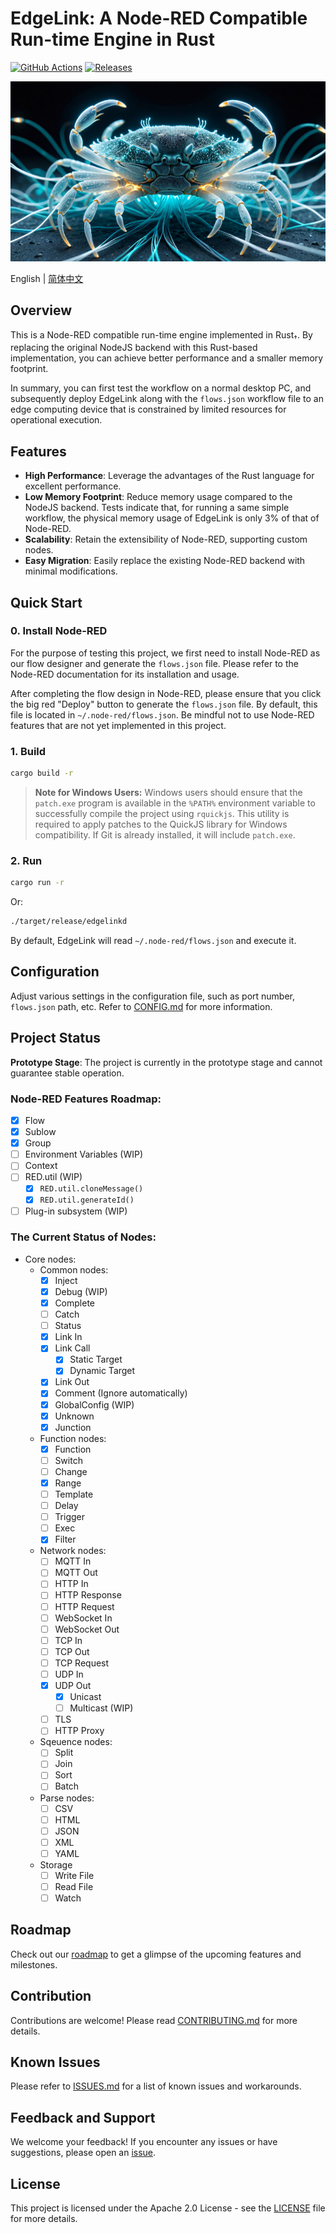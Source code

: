 # EdgeLink: A Node-RED Compatible Run-time Engine in Rust
[![GitHub Actions](https://github.com/oldrev/edgelink/workflows/Build-Debug/badge.svg)](https://github.com/oldrev/edgelink/actions) [![Releases](https://img.shields.io/github/release/oldrev/edgelink.svg)](https://github.com/oldrev/edgelink/releases)

![Node-RED Rust Backend](assets/banner.jpg)

English | [简体中文](README.zh-cn.md)

## Overview

This is a Node-RED compatible run-time engine implemented in Rust<sub>†</sub>. By replacing the original NodeJS backend with this Rust-based implementation, you can achieve better performance and a smaller memory footprint.

In summary, you can first test the workflow on a normal desktop PC,
and subsequently deploy EdgeLink along with the `flows.json` workflow file
to an edge computing device that is constrained by limited resources for operational execution.

## Features

- **High Performance**: Leverage the advantages of the Rust language for excellent performance.
- **Low Memory Footprint**: Reduce memory usage compared to the NodeJS backend. Tests indicate that, for running a same simple workflow, the physical memory usage of EdgeLink is only 3% of that of Node-RED.
- **Scalability**: Retain the extensibility of Node-RED, supporting custom nodes.
- **Easy Migration**: Easily replace the existing Node-RED backend with minimal modifications.

## Quick Start

### 0. Install Node-RED

For the purpose of testing this project, we first need to install Node-RED as our flow designer and generate the `flows.json` file. Please refer to the Node-RED documentation for its installation and usage.

After completing the flow design in Node-RED, please ensure that you click the big red "Deploy" button to generate the `flows.json` file. By default, this file is located in `~/.node-red/flows.json`. Be mindful not to use Node-RED features that are not yet implemented in this project.

### 1. Build

```bash
cargo build -r
```

> **Note for Windows Users:** Windows users should ensure that the `patch.exe` program is available in the `%PATH%` environment variable to successfully compile the project using `rquickjs`. This utility is required to apply patches to the QuickJS library for Windows compatibility. If Git is already installed, it will include `patch.exe`.

### 2. Run

```bash
cargo run -r
```

Or:

```bash
./target/release/edgelinkd
```

By default, EdgeLink will read `~/.node-red/flows.json` and execute it.


## Configuration

Adjust various settings in the configuration file, such as port number, `flows.json` path, etc. Refer to [CONFIG.md](docs/CONFIG.md) for more information.

## Project Status

**Prototype Stage**: The project is currently in the prototype stage and cannot guarantee stable operation.

### Node-RED Features Roadmap:

- [x] Flow
- [x] Sublow
- [x] Group
- [ ] Environment Variables (WIP)
- [ ] Context
- [ ] RED.util (WIP)
    - [x] `RED.util.cloneMessage()`
    - [x] `RED.util.generateId()`
- [ ] Plug-in subsystem (WIP)

### The Current Status of Nodes:

- Core nodes:
    - Common nodes:
        - [x] Inject
        - [x] Debug (WIP)
        - [x] Complete
        - [ ] Catch
        - [ ] Status
        - [x] Link In
        - [x] Link Call
            - [x] Static Target
            - [x] Dynamic Target
        - [x] Link Out
        - [x] Comment (Ignore automatically)
        - [x] GlobalConfig (WIP)
        - [x] Unknown
        - [x] Junction
    - Function nodes:
        - [x] Function
        - [ ] Switch
        - [ ] Change
        - [x] Range
        - [ ] Template
        - [ ] Delay
        - [ ] Trigger
        - [ ] Exec
        - [x] Filter
    - Network nodes:
        - [ ] MQTT In
        - [ ] MQTT Out
        - [ ] HTTP In
        - [ ] HTTP Response
        - [ ] HTTP Request
        - [ ] WebSocket In
        - [ ] WebSocket Out
        - [ ] TCP In
        - [ ] TCP Out
        - [ ] TCP Request
        - [ ] UDP In
        - [x] UDP Out
            - [x] Unicast
            - [ ] Multicast (WIP)
        - [ ] TLS
        - [ ] HTTP Proxy
    - Sqeuence nodes:
        - [ ] Split
        - [ ] Join
        - [ ] Sort
        - [ ] Batch
    - Parse nodes:
        - [ ] CSV
        - [ ] HTML
        - [ ] JSON
        - [ ] XML
        - [ ] YAML
    - Storage
        - [ ] Write File
        - [ ] Read File
        - [ ] Watch

## Roadmap

Check out our [roadmap](ROADMAP.md) to get a glimpse of the upcoming features and milestones.

## Contribution

Contributions are welcome! Please read [CONTRIBUTING.md](.github/CONTRIBUTING.md) for more details.


## Known Issues

Please refer to [ISSUES.md](docs/ISSUES.md) for a list of known issues and workarounds.

## Feedback and Support

We welcome your feedback! If you encounter any issues or have suggestions, please open an [issue](https://github.com/edge-link/edgelink.rs/issues).

## License

This project is licensed under the Apache 2.0 License - see the [LICENSE](LICENSE) file for more details.